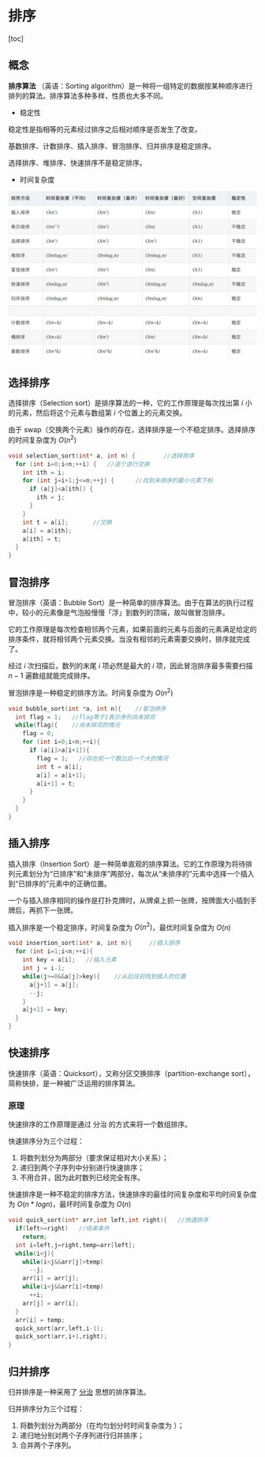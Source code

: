 # 排序

[toc]

## 概念

**排序算法** （英语：Sorting algorithm）是一种将一组特定的数据按某种顺序进行排列的算法。排序算法多种多样，性质也大多不同。

- 稳定性

稳定性是指相等的元素经过排序之后相对顺序是否发生了改变。

基数排序、计数排序、插入排序、冒泡排序、归并排序是稳定排序。

选择排序、堆排序、快速排序不是稳定排序。

- 时间复杂度

![image-20220112213538037](../image/image-20220112213538037.png)

## 选择排序

选择排序（Selection sort）是排序算法的一种，它的工作原理是每次找出第  $i$ 小的元素，然后将这个元素与数组第  $i$  个位置上的元素交换。

由于 swap（交换两个元素）操作的存在，选择排序是一个不稳定排序。选择排序的时间复杂度为   $O(n^2)$

``` c
void selection_sort(int* a, int n) {        //选择排序
  for (int i=0;i<n;++i) {   //逐个进行交换
    int ith = i;
    for (int j=i+1;j<=n;++j) {      //找到未排序的最小元素下标
      if (a[j]<a[ith]) {
        ith = j;
      }
    }
    int t = a[i];       //交换
    a[i] = a[ith];
    a[ith] = t;
  }
}
```

## 冒泡排序

冒泡排序（英语：Bubble Sort）是一种简单的排序算法。由于在算法的执行过程中，较小的元素像是气泡般慢慢「浮」到数列的顶端，故叫做冒泡排序。

它的工作原理是每次检查相邻两个元素，如果前面的元素与后面的元素满足给定的排序条件，就将相邻两个元素交换。当没有相邻的元素需要交换时，排序就完成了。

经过  $i$  次扫描后，数列的末尾 $i$  项必然是最大的  $i$ 项，因此冒泡排序最多需要扫描  $n-1$  遍数组就能完成排序。

冒泡排序是一种稳定的排序方法。时间复杂度为   $O(n^2)$

``` c
void bubble_sort(int *a, int n){    //冒泡排序
  int flag = 1;   //flag等于1表示序列尚未排完
  while(flag){    //尚未排完的情况
    flag = 0;
    for (int i=0;i<n;++i){
      if (a[i]>a[i+1]){
        flag = 1;   //存在前一个数比后一个大的情况
        int t = a[i];
        a[i] = a[i+1];
        a[i+1] = t;
      }
    }
  }
}
```

## 插入排序

插入排序（Insertion Sort）是一种简单直观的排序算法。它的工作原理为将待排列元素划分为“已排序”和“未排序”两部分，每次从“未排序的”元素中选择一个插入到“已排序的”元素中的正确位置。

一个与插入排序相同的操作是打扑克牌时，从牌桌上抓一张牌，按牌面大小插到手牌后，再抓下一张牌。

插入排序是一个稳定排序，时间复杂度为   $O(n^2)$，最优时间复杂度为 $O(n)$

``` c
void insertion_sort(int* a, int n){     //插入排序
  for (int i=1;i<n;++i){
    int key = a[i];   //插入元素
    int j = i-1;
    while(j>=0&&a[j]>key){    //从后往前找到插入的位置
      a[j+1] = a[j];
      --j;
    }
    a[j+1] = key;
  }
}
```

## 快速排序

快速排序（英语：Quicksort），又称分区交换排序（partition-exchange sort），简称快排，是一种被广泛运用的排序算法。

### 原理

快速排序的工作原理是通过 分治  的方式来将一个数组排序。

快速排序分为三个过程：

1. 将数列划分为两部分（要求保证相对大小关系）；
2. 递归到两个子序列中分别进行快速排序；
3. 不用合并，因为此时数列已经完全有序。

快速排序是一种不稳定的排序方法，快速排序的最佳时间复杂度和平均时间复杂度为 $O(n*logn)$，最坏时间复杂度为 $O(n)$

``` c
void quick_sort(int* arr,int left,int right){   //快速排序
  if(left>=right)   //结束条件
    return;
  int i=left,j=right,temp=arr[left];
  while(i<j){
    while(i<j&&arr[j]>temp)
      --j;
    arr[i] = arr[j];
    while(i<j&&arr[i]<temp)
      ++i;
    arr[j] = arr[i];
  }
  arr[i] = temp;
  quick_sort(arr,left,i-1);
  quick_sort(arr,i+1,right);
}
```

## 归并排序

归并排序是一种采用了 [分治](https://oi-wiki.org/basic/divide-and-conquer/) 思想的排序算法。

归并排序分为三个过程：

1. 将数列划分为两部分（在均匀划分时时间复杂度为  ）；
2. 递归地分别对两个子序列进行归并排序；
3. 合并两个子序列。

